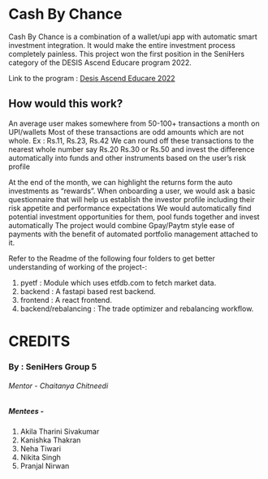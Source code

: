 # Cash By Chance

Cash By Chance is a combination of a wallet/upi app with automatic smart investment integration. It would make the entire investment process completely painless. 
This project won the first position in the SeniHers category of the DESIS Ascend Educare program 2022.

Link to the program : <a href="https://www.deshawindia.com/desis-ascend-educare/about.pdf" target="_blank">Desis Ascend Educare 2022</a>

## How would this work?

An average user makes somewhere from 50-100+ transactions a month on UPI/wallets
Most of these transactions are odd amounts which are not whole. Ex : Rs.11, Rs.23, Rs.42
We can round off these transactions to the nearest whole number say Rs.20 Rs.30 or Rs.50 and invest the difference automatically into funds and other instruments based on the user’s risk profile

At the end of the month, we can highlight the returns form the auto investments as “rewards”.
When onboarding a user, we would ask a basic questionnaire that will help us establish the investor profile including their risk appetite and performance expectations
We would automatically find potential investment opportunities for them, pool funds together and invest automatically
The project would combine Gpay/Paytm style ease of payments with the benefit of automated portfolio management attached to it.

Refer to the Readme of the following four folders to get better understanding of working of the project-:
1. pyetf  :  Module which uses etfdb.com to fetch market data.
2. backend : A fastapi based rest backend.
3. frontend : A react frontend.
4. backend/rebalancing : The trade optimizer and rebalancing workflow.

# CREDITS

### By : SeniHers Group 5 
###### Mentor   -   Chaitanya Chitneedi
##### Mentees - 
 1. Akila Tharini Sivakumar
 2. Kanishka Thakran
 3. Neha Tiwari
 4. Nikita Singh
 5. Pranjal Nirwan

